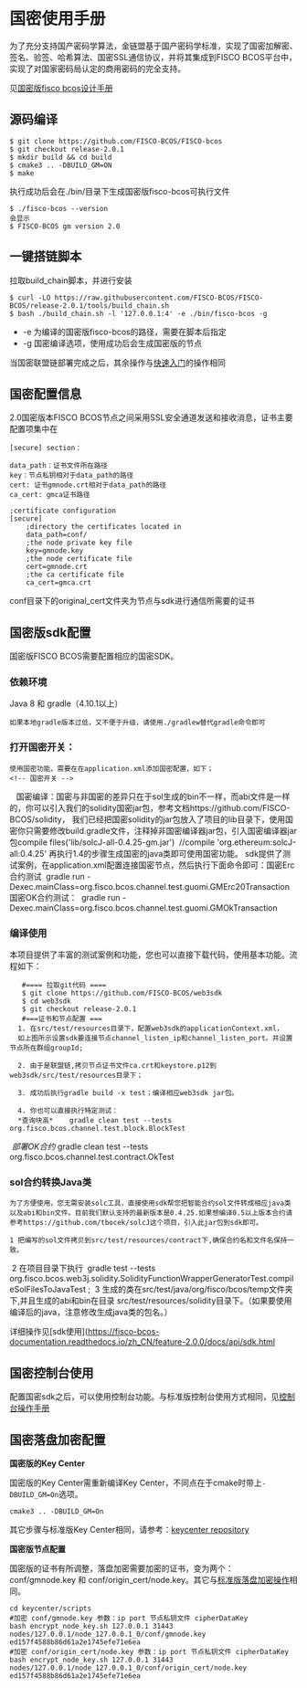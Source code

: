 # 国密使用手册
为了充分支持国产密码学算法，金链盟基于国产密码学标准，实现了国密加解密、签名、验签、哈希算法、国密SSL通信协议，并将其集成到FISCO BCOS平台中，实现了对国家密码局认定的商用密码的完全支持。

见[国密版fisco bcos设计手册](https://fisco-bcos-documentation.readthedocs.io/zh_CN/feature-2.0.0/docs/design/features/guomi.html)
## 源码编译
```
$ git clone https://github.com/FISCO-BCOS/FISCO-bcos
$ git checkout release-2.0.1
$ mkdir build && cd build
$ cmake3 .. -DBUILD_GM=ON
$ make
```
执行成功后会在./bin/目录下生成国密版fisco-bcos可执行文件
```
$ ./fisco-bcos --version
会显示
$ FISCO-BCOS gm version 2.0
```
## 一键搭链脚本
拉取build_chain脚本，并进行安装
```
$ curl -LO https://raw.githubusercontent.com/FISCO-BCOS/FISCO-BCOS/release-2.0.1/tools/build_chain.sh
$ bash ./build_chain.sh -l '127.0.0.1:4' -e ./bin/fisco-bcos -g
```
* -e 为编译的国密版fisco-bcos的路径，需要在脚本后指定
* -g 国密编译选项，使用成功后会生成国密版的节点

当国密联盟链部署完成之后，其余操作与[快速入门](https://fisco-bcos-documentation.readthedocs.io/zh_CN/feature-2.0.0/docs/tutorials/tutorials.html)的操作相同

## 国密配置信息

2.0国密版本FISCO BCOS节点之间采用SSL安全通道发送和接收消息，证书主要配置项集中在
```
[secure] section：

data_path：证书文件所在路径
key：节点私钥相对于data_path的路径
cert: 证书gmnode.crt相对于data_path的路径
ca_cert: gmca证书路径
```
```
;certificate configuration
[secure]
    ;directory the certificates located in
    data_path=conf/
    ;the node private key file
    key=gmnode.key
    ;the node certificate file
    cert=gmnode.crt
    ;the ca certificate file
    ca_cert=gmca.crt
```
conf目录下的original_cert文件夹为节点与sdk进行通信所需要的证书

## 国密版sdk配置
国密版FISCO BCOS需要配置相应的国密SDK。

### 依赖环境

   Java 8 和 gradle（4.10.1以上）

    如果本地gradle版本过低，又不便于升级，请使用./gradlew替代gradle命令即可

### 打开国密开关：

  	使用国密功能，需要在在application.xml添加国密配置，如下；
  	<!-- 国密开关 -->
​	<bean id="encryptType" class="org.fisco.bcos.web3j.crypto.EncryptType">
​		<constructor-arg value="1"/>
​	</bean>
​    国密编译：国密与非国密的差异只在于sol生成的bin不一样，而abi文件是一样的，你可以引入我们的solidity国密jar包，参考文档https://github.com/FISCO-BCOS/solidity， 我们已经把国密solidity的jar包放入了项目的lib目录下，使用国密你只需要修改build.gradle文件，注释掉非国密编译器jar包，引入国密编译器jar包
​    	compile files('lib/solcJ-all-0.4.25-gm.jar')
​	  //compile	'org.ethereum:solcJ-all:0.4.25'
​    再执行1.4的步骤生成国密的java类即可使用国密功能。
​     sdk提供了测试案例，在application.xml配置连接国密节点，然后执行下面命令即可：
​     国密Erc合约测试
​     gradle run -Dexec.mainClass=org.fisco.bcos.channel.test.guomi.GMErc20Transaction
​     国密OK合约测试：
​     gradle run -Dexec.mainClass=org.fisco.bcos.channel.test.guomi.GMOkTransaction


### 编译使用

  本项目提供了丰富的测试案例和功能，您也可以直接下载代码，使用基本功能。流程如下：

       #==== 拉取git代码 ====
       $ git clone https://github.com/FISCO-BCOS/web3sdk
       $ cd web3sdk
       $ git checkout release-2.0.1
       #===证书和节点配置 ===
      1. 在src/test/resources目录下，配置web3sdk的applicationContext.xml，
      如上图所示设置sdk要连接节点channel_listen_ip和channel_listen_port。并设置节点所在群组groupId;
    
      2. 由于是联盟链,拷贝节点证书文件ca.crt和keystore.p12到web3sdk/src/test/resources目录下；
    
      3. 成功后执行gradle build -x test；编译相应web3sdk jar包。
    
      4. 你也可以直接执行特定测试：
 	  *查询块高*    gradle clean test --tests  org.fisco.bcos.channel.test.block.BlockTest
​      *部署OK合约*  gradle clean test --tests  org.fisco.bcos.channel.test.contract.OkTest

### sol合约转换Java类
   	为了方便使用，您无需安装solc工具，直接使用sdk帮您把智能合约sol文件转成相应java类以及abi和bin文件。目前我们默认支持的最新版本是0.4.25.如果想编译0.5以上版本合约请参考https://github.com/tbocek/solcJ这个项目，引入此jar包到sdk即可。

   	1 把编写的sol文件拷贝到src/test/resources/contract下,确保合约名和文件名保持一致。
​    2 在项目目录下执行
​     gradle test --tests org.fisco.bcos.web3j.solidity.SolidityFunctionWrapperGeneratorTest.compileSolFilesToJavaTest ;
​    3 生成的类在src/test/java/org/fisco/bcos/temp文件夹下,并且生成的abi和bin在目录  src/test/resources/solidity目录下。（如果要使用编译后的java，注意修改生成java类的包名。）


详细操作见[sdk使用](https://fisco-bcos-documentation.readthedocs.io/zh_CN/feature-2.0.0/docs/api/sdk.html

## 国密控制台使用

配置国密sdk之后，可以使用控制台功能。与标准版控制台使用方式相同，见[控制台操作手册](https://fisco-bcos-documentation.readthedocs.io/zh_CN/feature-2.0.0/docs/manual/console.html)

## 国密落盘加密配置
**国密版的Key Center**

国密版的Key Center需重新编译Key Center，不同点在于cmake时带上``` -DBUILD_GM=On ```选项。

``` shell
cmake3 .. -DBUILD_GM=On
```

其它步骤与标准版Key Center相同，请参考：[keycenter repository](https://github.com/FISCO-BCOS/keycenter)

**国密版节点配置**

国密版的证书有所调整，落盘加密需要加密的证书，变为两个：conf/gmnode.key 和 conf/origin_cert/node.key。其它与[标准版落盘加密操作](./disk_encryption.md)相同。

``` shell
cd keycenter/scripts
#加密 conf/gmnode.key 参数：ip port 节点私钥文件 cipherDataKey
bash encrypt_node_key.sh 127.0.0.1 31443 nodes/127.0.0.1/node_127.0.0.1_0/conf/gmnode.key ed157f4588b86d61a2e1745efe71e6ea 
#加密 conf/origin_cert/node.key 参数：ip port 节点私钥文件 cipherDataKey
bash encrypt_node_key.sh 127.0.0.1 31443 nodes/127.0.0.1/node_127.0.0.1_0/conf/origin_cert/node.key ed157f4588b86d61a2e1745efe71e6ea 
```